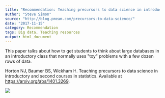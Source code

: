 ```yaml
---
title: "Recommendation: Teaching precursors to data science in introductory and second courses in statistics"
author: "Steve Simon"
source: "http://blog.pmean.com/precursors-to-data-science/"
date: "2017-11-15"
category: Recommendation
tags: Big data, Teaching resources
output: html_document
---
```


This paper talks about how to get students to think about large
databases in an introductory class that normally uses "toy" problems
with a few dozen rows of data.

<!---More--->

Horton NJ, Baumer BS, Wickham H. Teaching precursors to data science in
introductory and second courses in statistics. Available at
<https://arxiv.org/abs/1401.3269>.

![](http://www.pmean.com/images/precursors-to-data-science01.png)





